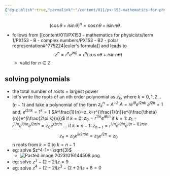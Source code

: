 ```yaml
---
{"dg-publish":true,"permalink":"/content/011/px-153-mathematics-for-physicists/term-1/px-153-b-complex-numbers/px-153-b3-de-moivre-s-theorem/","created":"2024-11-25T10:50:32.000+00:00","updated":"2024-11-26T19:36:32.974+00:00"}
---
```


$$(\cos{\theta}+i\sin{\theta})^n=\cos{n\theta}+i\sin{n\theta}$$
- follows from [[content/011/PX153 - mathematics for physicists/term 1/PX153 - B - complex numbers/PX153 - B2 - polar representation#^775224\|euler's formula]] and leads to 
$$z^n=r^ne^{in\theta}=r^n(\cos{n\theta+i\sin{n\theta})}$$
	- valid for $n\in \mathbb Z$
## solving polynomials
- the total number of roots = largest power
- let's write the roots of an nth order polynomial as $z_k$, where $k=0,1,2...(n-1)$ and take a polynomial of the form $z^n_k=A^{-\mathbb{Z}}$
		$A=re^{i\theta}e^{i2\pi k}$
			$e^{i2\pi}=1$ and, $e^{i2\pi k}=1^k=1$
		$A^\frac{1}{n}=z_k=r^{\frac{1}{n}}e^{i\frac{\theta}{n}}e^{i\frac{2\pi k}{n}}$
			if $k=0$: $z_0=r^{1/n}e^{i\theta/n}$
			if $k=1$: $z_1=r^{1/n}e^{i\theta/n}e^{i2\pi/n}=z_0e^{i2\pi/n}$
			...
			if $k=n-1$: $z_{n-1}=r^{1/n}e^{i\theta/n}e^{i(n-1)2\pi/n}$
			$$z_n=z_0e^{ik2\pi/n}=z_0e^{i2\pi}=z_0$$
				n roots from $k = 0$ to $k=n-1$
- eg: solve $z^4-1=-i\sqrt{3}$
	- ![Pasted image 20231016144508.png](/img/user/pics/Pasted%20image%2020231016144508.png)
- eg: solve $z^3-(2-2i)z=9$
- eg: solve $z^4-(2-2i)z^3-(2+2i)z+8=0$
